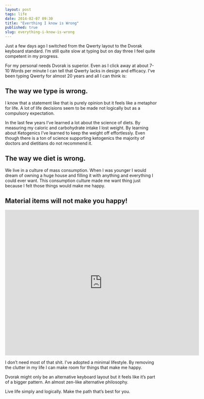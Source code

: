 ```yaml
---
layout: post
tags: life
date: 2014-02-07 09:30
title: "Everthing I know is Wrong"
published: true
slug: everything-i-know-is-wrong
---
```


Just a few days ago I switched from the Qwerty layout to the Dvorak keyboard standard. I’m still quite slow at typing but on day three I feel quite competent in my progress.

For my personal needs Dvorak is superior. Even as I click away at about 7-10 Words per minute I can tell that Qwerty lacks in design and efficacy. I’ve been typing Qwerty for almost 20 years and all I can think is:

## The way we type is wrong.

I know that a statement like that is purely opinion but it feels like a metaphor for life. A lot of life decisions seem to be made not logically but as a compulsory expectation.

In the last few years I’ve learned a lot about the science of diets. By measuring my caloric and carbohydrate intake I lost weight. By learning about Ketogenics I’ve learned to keep the weight off effortlessly. Even though there is a ton of science supporting ketogenics the majority of doctors and dietitians do not recommend it.

## The way we diet is wrong.

We live in a culture of mass consumption. When I was younger I would dream of owning a huge house and filling it with anything and everything I could ever want. This consumption culture made me want thing just because I felt those things would make me happy.

## Material items will not make you happy!

<iframe width="640" height="480" src="https://www.youtube-nocookie.com/embed/MvgN5gCuLac" frameborder="0" allowfullscreen></iframe>

I don’t need most of that shit. I’ve adopted a minimal lifestyle. By removing the clutter in my life I can make room for things that make me happy.

Dvorak might only be an alternative keyboard layout but it feels like it’s part of a bigger pattern. An almost zen-like alternative philosophy.

Live life simply and logically. Make the path that’s best for you.
